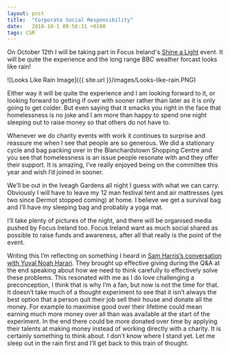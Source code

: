 ```yaml
---
layout: post
title:  "Corporate Social Responsibility"
date:   2018-10-1 09:56:31 +0100
tags: CSR
---
```


On October 12th I will be taking part in Focus Ireland's [Shine a Light](https://shinealightw.everydayhero.com/ie/shine-a-light-2018-7) event. It will be quite the experience and the long range BBC weather forcast looks like rain!

![Looks Like Rain Image]({{ site.url }}/images/Looks-like-rain.PNG)

Either way it will be quite the experience and I am looking forward to it, or looking forward to getting if over with sooner rather than later as it is only going to get colder. But even saying that it smacks you right in the face that homelessness is no joke and I am more than happy to spend one night sleeping out to raise money so that others do not have to.

Whenever we do charity events with work it continues to surprise and reassure me when I see that people are so generous. We did a stationary cycle and bag packing over in the Blanchardstown Shopping Centre and you see that homelessness is an issue people resonate with and they offer their support. It is amazing, I’ve really enjoyed being on the committee this year and wish I’d joined in sooner.

We’ll be out in the Iveagh Gardens all night I guess with what we can carry. Obviously I will have to leave my 12 man festival tent and air mattresses (yes two since Dermot stopped coming) at home. I believe we get a survival bag and I’ll have my sleeping bag and probably a yoga mat. 

I’ll take plenty of pictures of the night, and there will be organised media pushed by Focus Ireland too. Focus Ireland want as much social shared as possible to raise funds and awareness, after all that really is the point of the event.

Writing this I’m reflecting on something I heard in [Sam Harris’s conversation with Yuval Noah Harari](https://samharris.org/podcasts/138-edge-humanity/). They brought up effective giving during the Q&A at the end speaking about how we need to think carefully to effectively solve these problems. This resonated with me as I do love challenging a preconception, I think that is why I’m a fan, but now is not the time for that. It doesn’t take much of a thought experiment to see that it isn’t always the best option that a person quit their job sell their house and donate all the money. For example to maximise good over their lifetime could mean earning much more money over all than was available at the start of the experiment. In the end there could be more donated over time by applying their talents at making money instead of working directly with a charity. It is certainly something to think about. I don’t know where I stand yet. Let me sleep out in the rain first and I’ll get back to this train of thought.

